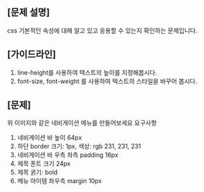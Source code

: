 ## [문제 설명] 
css 기본적인 속성에 대해 알고 있고 응용할 수 있는지 확인하는 문제입니다. 

## [가이드라인] 
1. line-height를 사용하여 텍스트의 높이를 지정해봅시다. 
2. font-size, font-weight 를 사용하여 텍스트의 스타일을 바꾸어 봅시다. 


## [문제]  

위 이미지와 같은 네비게이션 메뉴를 만들어보세요 
요구사항 
1) 네비게이션 바 높이 64px 
2) 하단 border 크기: 1px, 색상: rgb 231, 231, 231 
3) 네비게이션 바 우측 좌측 padding 16px 
4) 제목 폰트 크기 24px 
5) 제목 굵기: bold 
6) 메뉴 아이템 좌우측 margin 10px
